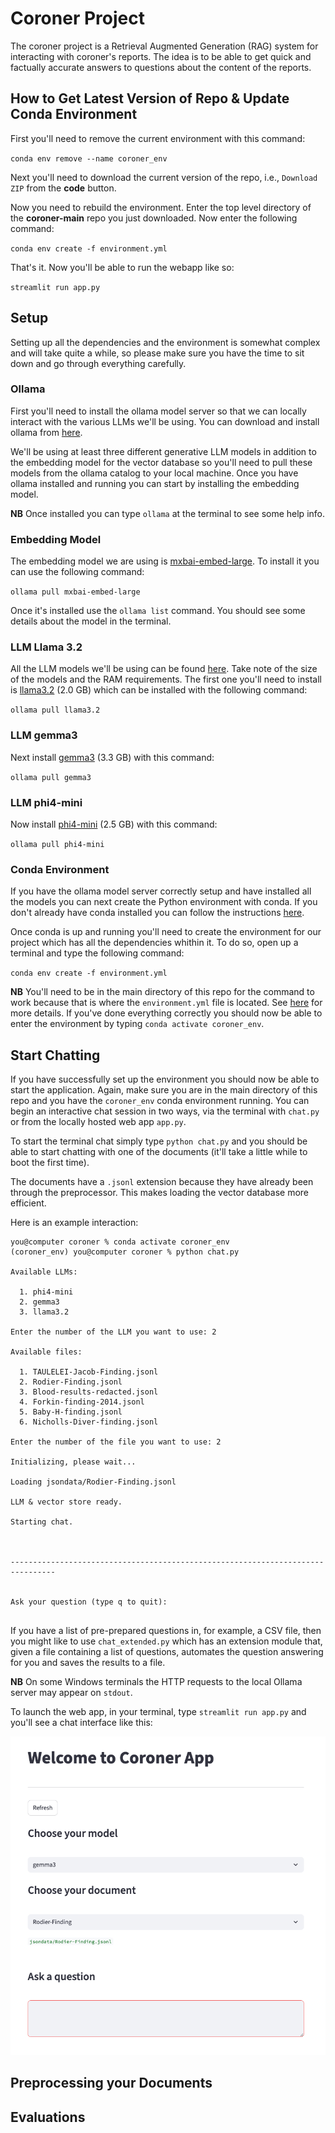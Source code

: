 # Coroner Project

The coroner project is a Retrieval Augmented Generation (RAG) system for interacting with coroner's reports. The idea is to be able to get quick and factually accurate answers to questions about the content of the reports.


## How to Get Latest Version of Repo & Update Conda Environment

First you'll need to remove the current environment with this command:

`conda env remove --name coroner_env`

Next you'll need to download the current version of the repo, i.e., `Download ZIP` from the **code** button.

Now you need to rebuild the environment. Enter the top level directory of the **coroner-main** repo you just downloaded. Now enter the following command:

`conda env create -f environment.yml`

That's it. Now you'll be able to run the webapp like so:

`streamlit run app.py`


## Setup

Setting up all the dependencies and the environment is somewhat complex and will take quite a while, so please make sure you have the time to sit down and go through everything carefully.

### Ollama

First you'll need to install the ollama model server so that we can locally interact with the various LLMs we'll be using. You can download and install ollama from [here](https://ollama.com/).

We'll be using at least three different generative LLM models in addition to the embedding model for the vector database so you'll need to pull these models from the ollama catalog to your local machine. Once you have ollama installed and running you can start by installing the embedding model.

**NB** Once installed you can type `ollama` at the terminal to see some help info.

### Embedding Model

The embedding model we are using is [mxbai-embed-large](https://ollama.com/library/mxbai-embed-large). To install it you can use the following command:

`ollama pull mxbai-embed-large`

Once it's installed use the `ollama list` command. You should see some details about the model in the terminal.

### LLM Llama 3.2

All the LLM models we'll be using can be found [here](https://github.com/ollama/ollama/blob/main/README.md#model-library). Take note of the size of the models and the RAM requirements. The first one you'll need to install is [llama3.2](https://ollama.com/library/llama3.2) (2.0 GB) which can be installed with the following command:

`ollama pull llama3.2`

### LLM gemma3

Next install [gemma3](https://ollama.com/library/gemma3) (3.3 GB) with this command:

`ollama pull gemma3`

### LLM phi4-mini

Now install [phi4-mini](https://ollama.com/library/phi4-mini) (2.5 GB) with this command:

`ollama pull phi4-mini`

### Conda Environment

If you have the ollama model server correctly setup and have installed all the models you can next create the Python environment with conda. If you don't already have conda installed you can follow the instructions [here](https://docs.conda.io/projects/conda/en/latest/user-guide/install/index.html).

Once conda is up and running you'll need to create the environment for our project which has all the dependencies whithin it. To do so, open up a terminal and type the following command:

`conda env create -f environment.yml`

**NB** You'll need to be in the main directory of this repo for the command to work because that is where the `environment.yml` file is located. See [here](https://docs.conda.io/projects/conda/en/latest/user-guide/tasks/manage-environments.html#creating-an-environment-from-an-environment-yml-file) for more details. If you've done everything correctly you should now be able to enter the environment by typing `conda activate coroner_env`.

## Start Chatting

If you have successfully set up the environment you should now be able to start the application. Again, make sure you are in the main directory of this repo and you have the `coroner_env` conda environment running. You can begin an interactive chat session in two ways, via the terminal with `chat.py` or from the locally hosted web app `app.py`.

To start the terminal chat simply type `python chat.py` and you should be able to start chatting with one of the documents (it'll take a little while to boot the first time). 

The documents have a `.jsonl` extension because they have already been through the preprocessor. This makes loading the vector database more efficient.

Here is an example interaction:

```
you@computer coroner % conda activate coroner_env
(coroner_env) you@computer coroner % python chat.py

Available LLMs:

  1. phi4-mini
  2. gemma3
  3. llama3.2

Enter the number of the LLM you want to use: 2

Available files:

  1. TAULELEI-Jacob-Finding.jsonl
  2. Rodier-Finding.jsonl
  3. Blood-results-redacted.jsonl
  4. Forkin-finding-2014.jsonl
  5. Baby-H-finding.jsonl
  6. Nicholls-Diver-finding.jsonl

Enter the number of the file you want to use: 2

Initializing, please wait...

Loading jsondata/Rodier-Finding.jsonl

LLM & vector store ready.

Starting chat.



--------------------------------------------------------------------------------


Ask your question (type q to quit):


```

If you have a list of pre-prepared questions in, for example, a CSV file, then you might like to use `chat_extended.py` which has an extension module that, given a file containing a list of questions, automates the question answering for you and saves the results to a file.

**NB** On some Windows terminals the HTTP requests to the local Ollama server may appear on `stdout`.

To launch the web app, in your terminal, type `streamlit run app.py` and you'll see a chat interface like this:

![](./webapp-example.png)

## Preprocessing your Documents


## Evaluations




